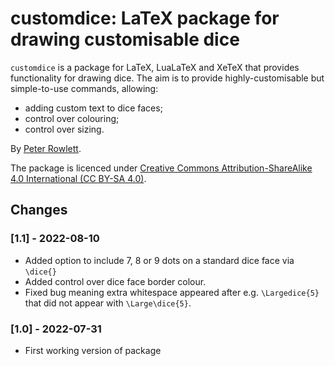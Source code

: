 # customdice: LaTeX package for drawing customisable dice

`customdice` is a package for LaTeX, LuaLaTeX and XeTeX that provides functionality for drawing dice. The aim is to provide highly-customisable but simple-to-use commands, allowing:

- adding custom text to dice faces;
- control over colouring;
- control over sizing.

By [Peter Rowlett](https://github.com/prowlett/).

The package is licenced under [Creative Commons Attribution-ShareAlike 4.0 International (CC BY-SA 4.0)](https://creativecommons.org/licenses/by-sa/4.0/).

## Changes

### [1.1] - 2022-08-10

- Added option to include 7, 8 or 9 dots on a standard dice face via `\dice{}`
- Added control over dice face border colour.
- Fixed bug meaning extra whitespace appeared after e.g. `\Largedice{5}` that did not appear with `\Large\dice{5}`.

### [1.0] - 2022-07-31

- First working version of package
